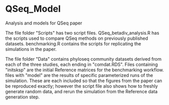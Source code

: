# QSeq_Model
Analysis and models for QSeq paper

The file folder "Scripts" has two script files. QSeq_betadiv_analysis.R has the scripts used to compare QSeq methods on previously published datasets. benchmarking.R contains the scripts for replicating the simulations in the paper.

The file folder "Data" contains phyloseq community datasets derived from each of the three studies, each ending in "comdat.RDS". Files containing "initsksp" are the initial Reference matrices for the benchmarking workflow. files with "model" are the results of specific parameterized runs of the simulation. These are each included so that the figures from the paper can be reproduced exactly; however the script file also shows how to freshly generate random data, and rerun the simulation from the Reference data generation step.
